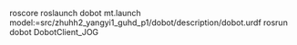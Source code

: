roscore
roslaunch dobot mt.launch model:=src/zhuhh2_yangyi1_guhd_p1/dobot/description/dobot.urdf
rosrun dobot DobotClient_JOG
